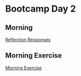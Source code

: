 # Bootcamp Day 2

## Morning 

[Reflection Responses](https://docs.google.com/presentation/d/1fJZJEXB3m_R12aymiz0Fu7B2kDJdhEfFrwJn4PDild0/edit?usp=sharing)



## Morning Exercise

[Morning Exercise](../assignments/bootcamp/unix-explore-text-files/assignment/index.md)

<!-- 
## Afternoon Code-Along

[Code](../assignments.bootcamp/parsing-files-with-python/slides_asynchronous_or_livecoding_resources)

## Afternnoon Exercise

[Exercise: Parsing Files With Python](assignments/bootcamp/parsing-files-with-python/assignment/index.md)






## Morning: Data Analysis and Visualization

[Lecture Notes and Assignment](../lectures/analyzing_and_visualizing_data)

## Afternoon: Version Control with Git

[Lecture Notes](../lectures/version-control-with-git/index.md)

## Homework Assignment: 

[Day 2 Homework](../assignments/bootcamp/version-control-with-git)

[plot-sxl.py script](plot-sxl.md)

## Daily Reflection

Please fill out [this survey](https://forms.gle/JtFJ9qV6wumP2vPY6) today at the end of class. 

-->
